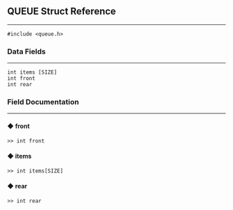 ## QUEUE Struct Reference
---

```
#include <queue.h>
```

###  Data Fields
---
```
int items [SIZE]
int front
int rear
```

###  Field Documentation
---
#### ◆ front
```	
>> int front
```

#### ◆ items
```	
>> int items[SIZE]
```

#### ◆ rear
```
>> int rear
```
